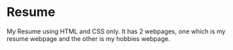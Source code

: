 # Resume
My Resume using HTML and CSS only.
It has 2 webpages, one which is my resume webpage and the other is my hobbies webpage.
